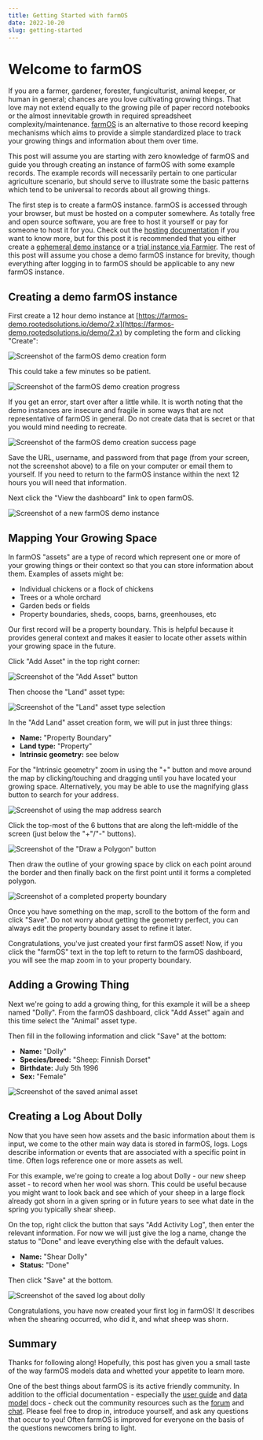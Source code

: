 ```yaml
---
title: Getting Started with farmOS
date: 2022-10-20
slug: getting-started
---
```


# Welcome to farmOS

If you are a farmer, gardener, forester, fungiculturist, animal keeper, or human in general; chances are you love cultivating growing things. That love may not extend equally to the growing pile of paper record notebooks or the almost innevitable growth in required spreadsheet complexity/maintenance. [farmOS](https://farmos.org/) is an alternative to those record keeping mechanisms which aims to provide a simple standardized place to track your growing things and information about them over time.

This post will assume you are starting with zero knowledge of farmOS and guide you through creating an instance of farmOS with some example records. The example records will necessarily pertain to one particular agriculture scenario, but should serve to illustrate some the basic patterns which tend to be universal to records about all growing things.

The first step is to create a farmOS instance. farmOS is accessed through your browser, but must be hosted on a computer somewhere. As totally free and open source software, you are free to host it yourself or pay for someone to host it for you. Check out the [hosting documentation](https://farmos.org/hosting/) if you want to know more, but for this post it is recommended that you either create a [ephemeral demo instance](https://farmos-demo.rootedsolutions.io/demo/2.x) or a [trial instance via Farmier](https://farmier.com/signup/). The rest of this post will assume you chose a demo farmOS instance for brevity, though everything after logging in to farmOS should be applicable to any new farmOS instance.

## Creating a demo farmOS instance

First create a 12 hour demo instance at [https://farmos-demo.rootedsolutions.io/demo/2.x](https://farmos-demo.rootedsolutions.io/demo/2.x) by completing the form and clicking "Create":

![Screenshot of the farmOS demo creation form](./demo_instance_creation_form.png)

This could take a few minutes so be patient.

![Screenshot of the farmOS demo creation progress](./demo_instance_creation_progress.png)

If you get an error, start over after a little while. It is worth noting that the demo instances are insecure and fragile in some ways that are not representative of farmOS in general. Do not create data that is secret or that you would mind needing to recreate.

![Screenshot of the farmOS demo creation success page](./demo_instance_success_page.png)

Save the URL, username, and password from that page (from your screen, not the screenshot above) to a file on your computer or email them to yourself. If you need to return to the farmOS instance within the next 12 hours you will need that information.

Next click the "View the dashboard" link to open farmOS.

![Screenshot of a new farmOS demo instance](./demo_instance_dashboard.png)

## Mapping Your Growing Space

In farmOS "assets" are a type of record which represent one or more of your growing things or their context so that you can store information about them. Examples of assets might be:

* Individual chickens or a flock of chickens
* Trees or a whole orchard
* Garden beds or fields
* Property boundaries, sheds, coops, barns, greenhouses, etc

Our first record will be a property boundary. This is helpful because it provides general context and makes it easier to locate other assets within your growing space in the future.

Click "Add Asset" in the top right corner:

![Screenshot of the "Add Asset" button](./add_asset_button.png)

Then choose the "Land" asset type:

![Screenshot of the "Land" asset type selection](./land_asset_type_selection.png)

In the "Add Land" asset creation form, we will put in just three things:

* **Name:** "Property Boundary"
* **Land type:** "Property"
* **Intrinsic geometry:** see below

For the "Intrinsic geometry" zoom in using the "+" button and move around the map by clicking/touching and dragging until you have located your growing space. Alternatively, you may be able to use the magnifying glass button to search for your address.

![Screenshot of using the map address search](./mapping_location_search.png)

Click the top-most of the 6 buttons that are along the left-middle of the screen (just below the "+"/"-" buttons).

![Screenshot of the "Draw a Polygon" button](./draw_a_polygon_button.png)

Then draw the outline of your growing space by click on each point around the border and then finally back on the first point until it forms a completed polygon.

![Screenshot of a completed property boundary](./property_boundary_geometry.png)

Once you have something on the map, scroll to the bottom of the form and click "Save". Do not worry about getting the geometry perfect, you can always edit the property boundary asset to refine it later.

Congratulations, you've just created your first farmOS asset! Now, if you click the "farmOS" text in the top left to return to the farmOS dashboard, you will see the map zoom in to your property boundary.

## Adding a Growing Thing

Next we're going to add a growing thing, for this example it will be a sheep named "Dolly". From the farmOS dashboard, click "Add Asset" again and this time select the "Animal" asset type.

Then fill in the following information and click "Save" at the bottom:

* **Name:** "Dolly"
* **Species/breed:** "Sheep: Finnish Dorset"
* **Birthdate:** July 5th 1996
* **Sex:** "Female"

![Screenshot of the saved animal asset](./saved_animal_asset.png)

## Creating a Log About Dolly

Now that you have seen how assets and the basic information about them is input, we come to the other main way data is stored in farmOS, logs. Logs describe information or events that are associated with a specific point in time. Often logs reference one or more assets as well.

For this example, we're going to create a log about Dolly - our new sheep asset - to record when her wool was shorn. This could be useful because you might want to look back and see which of your sheep in a large flock already got shorn in a given spring or in future years to see what date in the spring you typically shear sheep.

On the top, right click the button that says "Add Activity Log", then enter the relevant information. For now we will just give the log a name, change the status to "Done" and leave everything else with the default values.

* **Name:** "Shear Dolly"
* **Status:** "Done"

Then click "Save" at the bottom.

![Screenshot of the saved log about dolly](./shear_dolly_log_saved.png)

Congratulations, you have now created your first log in farmOS! It describes when the shearing occurred, who did it, and what sheep was shorn.

## Summary

Thanks for following along! Hopefully, this post has given you a small taste of the way farmOS models data and whetted your appetite to learn more.

One of the best things about farmOS is its active friendly community. In addition to the official documentation - especially the [user guide](https://farmos.org/guide/) and [data model](https://farmos.org/model/) docs - check out the community resources such as the [forum](https://farmos.discourse.group/) and [chat](https://riot.im/app/#/room/#farmOS:matrix.org). Please feel free to drop in, introduce yourself, and ask any questions that occur to you! Often farmOS is improved for everyone on the basis of the questions newcomers bring to light.
